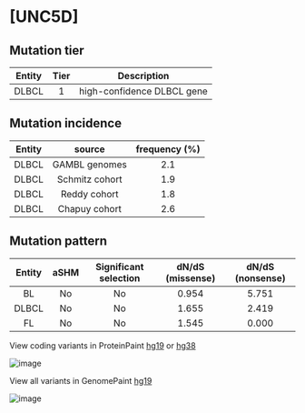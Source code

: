 # [UNC5D]

## Mutation tier

|Entity|Tier|Description               |
|:------:|:----:|--------------------------|
|DLBCL |1   |high-confidence DLBCL gene|
## Mutation incidence

|Entity|source        |frequency (%)|
|:------:|:--------------:|:-------------:|
|DLBCL |GAMBL genomes |2.1          |
|DLBCL |Schmitz cohort|1.9          |
|DLBCL |Reddy cohort  |1.8          |
|DLBCL |Chapuy cohort |2.6          |

## Mutation pattern

|Entity|aSHM|Significant selection|dN/dS (missense)|dN/dS (nonsense)|
|:------:|:----:|:---------------------:|:----------------:|:----------------:|
|BL    |No  |No                   |0.954           |5.751           |
|DLBCL |No  |No                   |1.655           |2.419           |
|FL    |No  |No                   |1.545           |0.000           |



View coding variants in ProteinPaint [hg19](https://www.bcgsc.ca/downloads/morinlab/GAMBL/test/genes/UNC5D_protein.html)  or [hg38](https://www.bcgsc.ca/downloads/morinlab/GAMBL/test/genes/UNC5D_protein_hg38.html)

![image](../../images/proteinpaint/UNC5D_NM_080872.svg)

View all variants in GenomePaint [hg19](https://www.bcgsc.ca/downloads/morinlab/GAMBL/test/genes/UNC5D.html)

![image](../../images/proteinpaint/UNC5D.svg)
